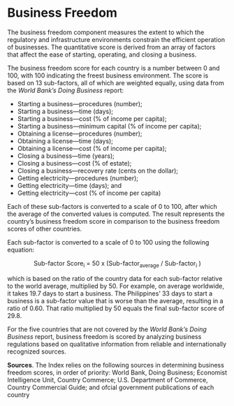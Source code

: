 # Business Freedom

The business freedom component measures the extent to which the regulatory and infrastructure environments constrain the efficient operation of businesses. The quantitative score is derived from an array of factors that affect the ease of starting, operating, and closing a business.

The business freedom score for each country is a number between 0 and 100, with 100 indicating the freest business environment. The score is based on 13 sub-factors, all of which are weighted equally, using data from the *World Bank’s Doing Business* report:

- Starting a business—procedures (number);
- Starting a business—time (days);
- Starting a business—cost (% of income per capita);
- Starting a business—minimum capital (% of income per capita);
- Obtaining a license—procedures (number);
- Obtaining a license—time (days);
- Obtaining a license—cost (% of income per capita);
- Closing a business—time (years);
- Closing a business—cost (% of estate);
- Closing a business—recovery rate (cents on the dollar);
- Getting electricity—procedures (number);
- Getting electricity—time (days); and
- Getting electricity—cost (% of income per capita)

Each of these sub-factors is converted to a scale of 0 to 100, after which the average of the converted values is computed. The result represents the country’s business freedom score in comparison to the business freedom scores of other countries.

Each sub-factor is converted to a scale of 0 to 100 using the following equation:

<p align="center">
    Sub-factor Score<sub>i</sub> = 50 x (Sub-factor<sub>average</sub> / Sub-factor<sub>i</sub> )</p>

which is based on the ratio of the country data for each sub-factor relative to the world average, multiplied by 50. For example, on average worldwide, it takes 19.7 days to start a business. The Philippines’ 33 days to start a business is a sub-factor value that is worse than the average, resulting in a ratio of 0.60. That ratio multiplied by 50 equals the final sub-factor score of 29.8.

For the five countries that are not covered by the *World Bank’s Doing Business* report, business freedom is scored by analyzing business regulations based on qualitative information from reliable and internationally recognized sources.


**Sources**. The Index relies on the following sources in determining business freedom scores, in order of priority: World Bank, Doing Business; Economist Intelligence Unit, Country Commerce; U.S. Department of Commerce, Country Commercial Guide; and ofcial government publications of each country

